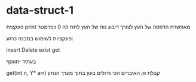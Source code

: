 # data-struct-1


פונקצית print
מאפשרת הדפסה של העץ לצורך דיבוג נוח של העץ לתת לה 0 כפרמטר

פונקציות לשימוש במבנה כרגע:

insert
Delete
exist
get

בעתיד יתווסף 

get(int n, Y* arr)
קבלת אן האיברים הכי גדולים בעץ בתוך מערך הנתון
